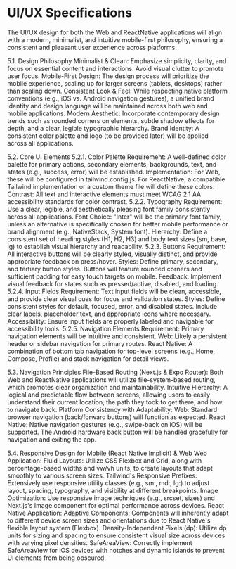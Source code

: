 # UI/UX Specifications

The UI/UX design for both the Web and ReactNative applications will align with a modern, minimalist, and intuitive mobile-first philosophy, ensuring a consistent and pleasant user experience across platforms.

5.1. Design Philosophy
Minimalist & Clean: Emphasize simplicity, clarity, and focus on essential content and interactions. Avoid visual clutter to promote user focus.
Mobile-First Design: The design process will prioritize the mobile experience, scaling up for larger screens (tablets, desktops) rather than scaling down.
Consistent Look & Feel: While respecting native platform conventions (e.g., iOS vs. Android navigation gestures), a unified brand identity and design language will be maintained across both web and mobile applications.
Modern Aesthetic: Incorporate contemporary design trends such as rounded corners on elements, subtle shadow effects for depth, and a clear, legible typographic hierarchy.
Brand Identity: A consistent color palette and logo (to be provided later) will be applied across all applications.

5.2. Core UI Elements
5.2.1. Color Palette
Requirement: A well-defined color palette for primary actions, secondary elements, backgrounds, text, and states (e.g., success, error) will be established.
Implementation: For Web, these will be configured in tailwind.config.js. For ReactNative, a compatible Tailwind implementation or a custom theme file will define these colors.
Contrast: All text and interactive elements must meet WCAG 2.1 AA accessibility standards for color contrast.
5.2.2. Typography
Requirement: Use a clear, legible, and aesthetically pleasing font family consistently across all applications.
Font Choice: "Inter" will be the primary font family, unless an alternative is specifically chosen for better mobile performance or brand alignment (e.g., NativeStack, System font).
Hierarchy: Define a consistent set of heading styles (H1, H2, H3) and body text sizes (sm, base, lg) to establish visual hierarchy and readability.
5.2.3. Buttons
Requirement: All interactive buttons will be clearly styled, visually distinct, and provide appropriate feedback on press/hover.
Styles: Define primary, secondary, and tertiary button styles. Buttons will feature rounded corners and sufficient padding for easy touch targets on mobile.
Feedback: Implement visual feedback for states such as pressed/active, disabled, and loading.
5.2.4. Input Fields
Requirement: Text input fields will be clean, accessible, and provide clear visual cues for focus and validation states.
Styles: Define consistent styles for default, focused, error, and disabled states. Include clear labels, placeholder text, and appropriate icons where necessary.
Accessibility: Ensure input fields are properly labeled and navigable for accessibility tools.
5.2.5. Navigation Elements
Requirement: Primary navigation elements will be intuitive and consistent.
Web: Likely a persistent header or sidebar navigation for primary routes.
React Native: A combination of bottom tab navigation for top-level screens (e.g., Home, Compose, Profile) and stack navigation for detail views.

5.3. Navigation Principles
File-Based Routing (Next.js & Expo Router): Both Web and ReactNative applications will utilize file-system-based routing, which promotes clear organization and maintainability.
Intuitive Hierarchy: A logical and predictable flow between screens, allowing users to easily understand their current location, the path they took to get there, and how to navigate back.
Platform Consistency with Adaptability:
Web: Standard browser navigation (back/forward buttons) will function as expected.
React Native: Native navigation gestures (e.g., swipe-back on iOS) will be supported. The Android hardware back button will be handled gracefully for navigation and exiting the app.

5.4. Responsive Design for Mobile (React Native Implicit) & Web
Web Application:
Fluid Layouts: Utilize CSS Flexbox and Grid, along with percentage-based widths and vw/vh units, to create layouts that adapt smoothly to various screen sizes.
Tailwind's Responsive Prefixes: Extensively use responsive utility classes (e.g., sm:, md:, lg:) to adjust layout, spacing, typography, and visibility at different breakpoints.
Image Optimization: Use responsive image techniques (e.g., srcset, sizes) and Next.js's Image component for optimal performance across devices.
React Native Application:
Adaptive Components: Components will inherently adapt to different device screen sizes and orientations due to React Native's flexible layout system (Flexbox).
Density-Independent Pixels (dp): Utilize dp units for sizing and spacing to ensure consistent visual size across devices with varying pixel densities.
SafeAreaView: Correctly implement SafeAreaView for iOS devices with notches and dynamic islands to prevent UI elements from being obscured.
